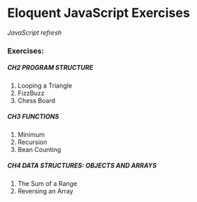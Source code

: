 # Eloquent JavaScript Exercises
_JavaScript refresh_


### Exercises:
##### CH2 PROGRAM STRUCTURE
1. Looping a Triangle
2. FizzBuzz
3. Chess Board

##### CH3 FUNCTIONS
1. Minimum
2. Recursion
3. Bean Counting

##### CH4 DATA STRUCTURES: OBJECTS AND ARRAYS
1. The Sum of a Range
2. Reversing an Array
